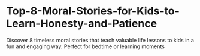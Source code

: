 # Top-8-Moral-Stories-for-Kids-to-Learn-Honesty-and-Patience
Discover 8 timeless moral stories that teach valuable life lessons to kids in a fun and engaging way. Perfect for bedtime or learning moments
